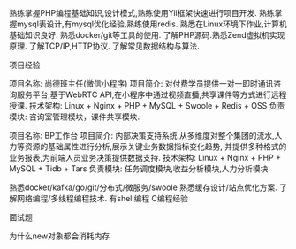 
熟练掌握PHP编程基础知识,设计模式,熟练使用Yii框架快速进行项目开发.
熟练掌握mysql表设计,有mysql优化经验,熟练使用redis.
熟悉在Linux环境下作业,计算机基础知识良好.
熟悉docker/git等工具的使用.
了解PHP源码.熟悉Zend虚拟机实现原理.
了解TCP/IP,HTTP协议.
了解常见数据结构与算法.

项目经验

项目名称: 尚德班主任(微信小程序)
项目简介: 对付费学员提供一对一即时通讯咨询服务平台,基于WebRTC API,在小程序中通过视频直播,共享课件等方式进行远程授课.
技术架构: Linux + Nginx + PHP + MySQL + Swoole + Redis + OSS
负责模块: 咨询室管理模块，课件共享模块.

项目名称: BP工作台
项目简介: 内部决策支持系统,从多维度对整个集团的流水,人力等资源的基础属性进行分析,展示关键业务数据指标变化趋势,
并提供多种格式的业务报表,为前端人员业务决策提供数据支持.
技术架构: Linux + Nginx + PHP + MySQL + Tidb + Tars
负责模块: 任务调度模块,收益分析模块,人力分析模块.


 


   
    
    



熟悉docker/kafka/go/git/分布式/微服务/swoole
熟悉缓存设计/站点优化方案.
了解网络编程/多线程编程技术.
有shell编程 C编程经验
 
   
面试题 

为什么new对象都会消耗内存
